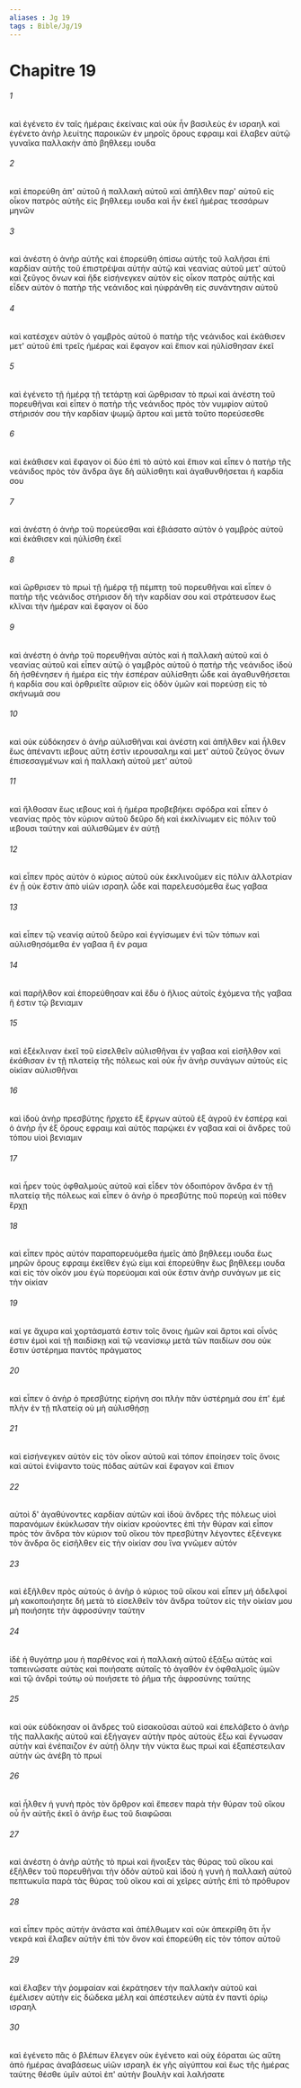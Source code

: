 ```yaml
---
aliases : Jg 19
tags : Bible/Jg/19
---
```


# Chapitre 19

###### 1
καὶ ἐγένετο ἐν ταῖς ἡμέραις ἐκείναις καὶ οὐκ ἦν βασιλεὺς ἐν ισραηλ καὶ ἐγένετο ἀνὴρ λευίτης παροικῶν ἐν μηροῖς ὄρους εφραιμ καὶ ἔλαβεν αὐτῷ γυναῖκα παλλακὴν ἀπὸ βηθλεεμ ιουδα
###### 2
καὶ ἐπορεύθη ἀπ' αὐτοῦ ἡ παλλακὴ αὐτοῦ καὶ ἀπῆλθεν παρ' αὐτοῦ εἰς οἶκον πατρὸς αὐτῆς εἰς βηθλεεμ ιουδα καὶ ἦν ἐκεῖ ἡμέρας τεσσάρων μηνῶν
###### 3
καὶ ἀνέστη ὁ ἀνὴρ αὐτῆς καὶ ἐπορεύθη ὀπίσω αὐτῆς τοῦ λαλῆσαι ἐπὶ καρδίαν αὐτῆς τοῦ ἐπιστρέψαι αὐτὴν αὐτῷ καὶ νεανίας αὐτοῦ μετ' αὐτοῦ καὶ ζεῦγος ὄνων καὶ ἥδε εἰσήνεγκεν αὐτὸν εἰς οἶκον πατρὸς αὐτῆς καὶ εἶδεν αὐτὸν ὁ πατὴρ τῆς νεάνιδος καὶ ηὐφράνθη εἰς συνάντησιν αὐτοῦ
###### 4
καὶ κατέσχεν αὐτὸν ὁ γαμβρὸς αὐτοῦ ὁ πατὴρ τῆς νεάνιδος καὶ ἐκάθισεν μετ' αὐτοῦ ἐπὶ τρεῖς ἡμέρας καὶ ἔφαγον καὶ ἔπιον καὶ ηὐλίσθησαν ἐκεῖ
###### 5
καὶ ἐγένετο τῇ ἡμέρᾳ τῇ τετάρτῃ καὶ ὤρθρισαν τὸ πρωί καὶ ἀνέστη τοῦ πορευθῆναι καὶ εἶπεν ὁ πατὴρ τῆς νεάνιδος πρὸς τὸν νυμφίον αὐτοῦ στήρισόν σου τὴν καρδίαν ψωμῷ ἄρτου καὶ μετὰ τοῦτο πορεύσεσθε
###### 6
καὶ ἐκάθισεν καὶ ἔφαγον οἱ δύο ἐπὶ τὸ αὐτὸ καὶ ἔπιον καὶ εἶπεν ὁ πατὴρ τῆς νεάνιδος πρὸς τὸν ἄνδρα ἄγε δὴ αὐλίσθητι καὶ ἀγαθυνθήσεται ἡ καρδία σου
###### 7
καὶ ἀνέστη ὁ ἀνὴρ τοῦ πορεύεσθαι καὶ ἐβιάσατο αὐτὸν ὁ γαμβρὸς αὐτοῦ καὶ ἐκάθισεν καὶ ηὐλίσθη ἐκεῖ
###### 8
καὶ ὤρθρισεν τὸ πρωὶ τῇ ἡμέρᾳ τῇ πέμπτῃ τοῦ πορευθῆναι καὶ εἶπεν ὁ πατὴρ τῆς νεάνιδος στήρισον δὴ τὴν καρδίαν σου καὶ στράτευσον ἕως κλῖναι τὴν ἡμέραν καὶ ἔφαγον οἱ δύο
###### 9
καὶ ἀνέστη ὁ ἀνὴρ τοῦ πορευθῆναι αὐτὸς καὶ ἡ παλλακὴ αὐτοῦ καὶ ὁ νεανίας αὐτοῦ καὶ εἶπεν αὐτῷ ὁ γαμβρὸς αὐτοῦ ὁ πατὴρ τῆς νεάνιδος ἰδοὺ δὴ ἠσθένησεν ἡ ἡμέρα εἰς τὴν ἑσπέραν αὐλίσθητι ὧδε καὶ ἀγαθυνθήσεται ἡ καρδία σου καὶ ὀρθριεῖτε αὔριον εἰς ὁδὸν ὑμῶν καὶ πορεύσῃ εἰς τὸ σκήνωμά σου
###### 10
καὶ οὐκ εὐδόκησεν ὁ ἀνὴρ αὐλισθῆναι καὶ ἀνέστη καὶ ἀπῆλθεν καὶ ἦλθεν ἕως ἀπέναντι ιεβους αὕτη ἐστὶν ιερουσαλημ καὶ μετ' αὐτοῦ ζεῦγος ὄνων ἐπισεσαγμένων καὶ ἡ παλλακὴ αὐτοῦ μετ' αὐτοῦ
###### 11
καὶ ἤλθοσαν ἕως ιεβους καὶ ἡ ἡμέρα προβεβήκει σφόδρα καὶ εἶπεν ὁ νεανίας πρὸς τὸν κύριον αὐτοῦ δεῦρο δὴ καὶ ἐκκλίνωμεν εἰς πόλιν τοῦ ιεβουσι ταύτην καὶ αὐλισθῶμεν ἐν αὐτῇ
###### 12
καὶ εἶπεν πρὸς αὐτὸν ὁ κύριος αὐτοῦ οὐκ ἐκκλινοῦμεν εἰς πόλιν ἀλλοτρίαν ἐν ᾗ οὐκ ἔστιν ἀπὸ υἱῶν ισραηλ ὧδε καὶ παρελευσόμεθα ἕως γαβαα
###### 13
καὶ εἶπεν τῷ νεανίᾳ αὐτοῦ δεῦρο καὶ ἐγγίσωμεν ἑνὶ τῶν τόπων καὶ αὐλισθησόμεθα ἐν γαβαα ἢ ἐν ραμα
###### 14
καὶ παρῆλθον καὶ ἐπορεύθησαν καὶ ἔδυ ὁ ἥλιος αὐτοῖς ἐχόμενα τῆς γαβαα ἥ ἐστιν τῷ βενιαμιν
###### 15
καὶ ἐξέκλιναν ἐκεῖ τοῦ εἰσελθεῖν αὐλισθῆναι ἐν γαβαα καὶ εἰσῆλθον καὶ ἐκάθισαν ἐν τῇ πλατείᾳ τῆς πόλεως καὶ οὐκ ἦν ἀνὴρ συνάγων αὐτοὺς εἰς οἰκίαν αὐλισθῆναι
###### 16
καὶ ἰδοὺ ἀνὴρ πρεσβύτης ἤρχετο ἐξ ἔργων αὐτοῦ ἐξ ἀγροῦ ἐν ἑσπέρᾳ καὶ ὁ ἀνὴρ ἦν ἐξ ὄρους εφραιμ καὶ αὐτὸς παρῴκει ἐν γαβαα καὶ οἱ ἄνδρες τοῦ τόπου υἱοὶ βενιαμιν
###### 17
καὶ ἦρεν τοὺς ὀφθαλμοὺς αὐτοῦ καὶ εἶδεν τὸν ὁδοιπόρον ἄνδρα ἐν τῇ πλατείᾳ τῆς πόλεως καὶ εἶπεν ὁ ἀνὴρ ὁ πρεσβύτης ποῦ πορεύῃ καὶ πόθεν ἔρχῃ
###### 18
καὶ εἶπεν πρὸς αὐτόν παραπορευόμεθα ἡμεῖς ἀπὸ βηθλεεμ ιουδα ἕως μηρῶν ὄρους εφραιμ ἐκεῖθεν ἐγώ εἰμι καὶ ἐπορεύθην ἕως βηθλεεμ ιουδα καὶ εἰς τὸν οἶκόν μου ἐγὼ πορεύομαι καὶ οὐκ ἔστιν ἀνὴρ συνάγων με εἰς τὴν οἰκίαν
###### 19
καί γε ἄχυρα καὶ χορτάσματά ἐστιν τοῖς ὄνοις ἡμῶν καὶ ἄρτοι καὶ οἶνός ἐστιν ἐμοὶ καὶ τῇ παιδίσκῃ καὶ τῷ νεανίσκῳ μετὰ τῶν παιδίων σου οὐκ ἔστιν ὑστέρημα παντὸς πράγματος
###### 20
καὶ εἶπεν ὁ ἀνὴρ ὁ πρεσβύτης εἰρήνη σοι πλὴν πᾶν ὑστέρημά σου ἐπ' ἐμέ πλὴν ἐν τῇ πλατείᾳ οὐ μὴ αὐλισθήσῃ
###### 21
καὶ εἰσήνεγκεν αὐτὸν εἰς τὸν οἶκον αὐτοῦ καὶ τόπον ἐποίησεν τοῖς ὄνοις καὶ αὐτοὶ ἐνίψαντο τοὺς πόδας αὐτῶν καὶ ἔφαγον καὶ ἔπιον
###### 22
αὐτοὶ δ' ἀγαθύνοντες καρδίαν αὐτῶν καὶ ἰδοὺ ἄνδρες τῆς πόλεως υἱοὶ παρανόμων ἐκύκλωσαν τὴν οἰκίαν κρούοντες ἐπὶ τὴν θύραν καὶ εἶπον πρὸς τὸν ἄνδρα τὸν κύριον τοῦ οἴκου τὸν πρεσβύτην λέγοντες ἐξένεγκε τὸν ἄνδρα ὃς εἰσῆλθεν εἰς τὴν οἰκίαν σου ἵνα γνῶμεν αὐτόν
###### 23
καὶ ἐξῆλθεν πρὸς αὐτοὺς ὁ ἀνὴρ ὁ κύριος τοῦ οἴκου καὶ εἶπεν μή ἀδελφοί μὴ κακοποιήσητε δή μετὰ τὸ εἰσελθεῖν τὸν ἄνδρα τοῦτον εἰς τὴν οἰκίαν μου μὴ ποιήσητε τὴν ἀφροσύνην ταύτην
###### 24
ἰδὲ ἡ θυγάτηρ μου ἡ παρθένος καὶ ἡ παλλακὴ αὐτοῦ ἐξάξω αὐτάς καὶ ταπεινώσατε αὐτὰς καὶ ποιήσατε αὐταῖς τὸ ἀγαθὸν ἐν ὀφθαλμοῖς ὑμῶν καὶ τῷ ἀνδρὶ τούτῳ οὐ ποιήσετε τὸ ῥῆμα τῆς ἀφροσύνης ταύτης
###### 25
καὶ οὐκ εὐδόκησαν οἱ ἄνδρες τοῦ εἰσακοῦσαι αὐτοῦ καὶ ἐπελάβετο ὁ ἀνὴρ τῆς παλλακῆς αὐτοῦ καὶ ἐξήγαγεν αὐτὴν πρὸς αὐτοὺς ἔξω καὶ ἔγνωσαν αὐτὴν καὶ ἐνέπαιζον ἐν αὐτῇ ὅλην τὴν νύκτα ἕως πρωί καὶ ἐξαπέστειλαν αὐτήν ὡς ἀνέβη τὸ πρωί
###### 26
καὶ ἦλθεν ἡ γυνὴ πρὸς τὸν ὄρθρον καὶ ἔπεσεν παρὰ τὴν θύραν τοῦ οἴκου οὗ ἦν αὐτῆς ἐκεῖ ὁ ἀνήρ ἕως τοῦ διαφῶσαι
###### 27
καὶ ἀνέστη ὁ ἀνὴρ αὐτῆς τὸ πρωὶ καὶ ἤνοιξεν τὰς θύρας τοῦ οἴκου καὶ ἐξῆλθεν τοῦ πορευθῆναι τὴν ὁδὸν αὐτοῦ καὶ ἰδοὺ ἡ γυνὴ ἡ παλλακὴ αὐτοῦ πεπτωκυῖα παρὰ τὰς θύρας τοῦ οἴκου καὶ αἱ χεῖρες αὐτῆς ἐπὶ τὸ πρόθυρον
###### 28
καὶ εἶπεν πρὸς αὐτήν ἀνάστα καὶ ἀπέλθωμεν καὶ οὐκ ἀπεκρίθη ὅτι ἦν νεκρά καὶ ἔλαβεν αὐτὴν ἐπὶ τὸν ὄνον καὶ ἐπορεύθη εἰς τὸν τόπον αὐτοῦ
###### 29
καὶ ἔλαβεν τὴν ῥομφαίαν καὶ ἐκράτησεν τὴν παλλακὴν αὐτοῦ καὶ ἐμέλισεν αὐτὴν εἰς δώδεκα μέλη καὶ ἀπέστειλεν αὐτὰ ἐν παντὶ ὁρίῳ ισραηλ
###### 30
καὶ ἐγένετο πᾶς ὁ βλέπων ἔλεγεν οὐκ ἐγένετο καὶ οὐχ ἑόραται ὡς αὕτη ἀπὸ ἡμέρας ἀναβάσεως υἱῶν ισραηλ ἐκ γῆς αἰγύπτου καὶ ἕως τῆς ἡμέρας ταύτης θέσθε ὑμῖν αὐτοὶ ἐπ' αὐτὴν βουλὴν καὶ λαλήσατε
